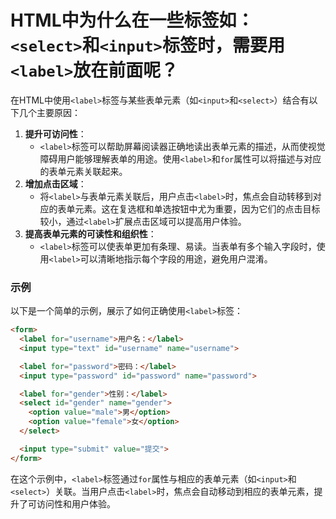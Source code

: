 # HTML中为什么在一些标签如：`<select>`和`<input>`标签时，需要用`<label>`放在前面呢？

在HTML中使用`<label>`标签与某些表单元素（如`<input>`和`<select>`）结合有以下几个主要原因：

1. **提升可访问性**：
    - `<label>`标签可以帮助屏幕阅读器正确地读出表单元素的描述，从而使视觉障碍用户能够理解表单的用途。使用`<label>`和`for`属性可以将描述与对应的表单元素关联起来。
2. **增加点击区域**：
    - 将`<label>`与表单元素关联后，用户点击`<label>`时，焦点会自动转移到对应的表单元素。这在复选框和单选按钮中尤为重要，因为它们的点击目标较小，通过`<label>`扩展点击区域可以提高用户体验。
3. **提高表单元素的可读性和组织性**：
    - `<label>`标签可以使表单更加有条理、易读。当表单有多个输入字段时，使用`<label>`可以清晰地指示每个字段的用途，避免用户混淆。

### 示例

以下是一个简单的示例，展示了如何正确使用`<label>`标签：

```html
<form>
  <label for="username">用户名：</label>
  <input type="text" id="username" name="username">

  <label for="password">密码：</label>
  <input type="password" id="password" name="password">

  <label for="gender">性别：</label>
  <select id="gender" name="gender">
    <option value="male">男</option>
    <option value="female">女</option>
  </select>

  <input type="submit" value="提交">
</form>

```

在这个示例中，`<label>`标签通过`for`属性与相应的表单元素（如`<input>`和`<select>`）关联。当用户点击`<label>`时，焦点会自动移动到相应的表单元素，提升了可访问性和用户体验。
